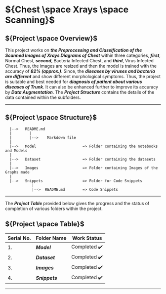 # ${Chest \space Xrays \space Scanning}$

## ${Project \space Overview}$

This project works on **_the Preprocessing and Classification of the Scanned Images of Xrays Diagrams of Chest_** within three categories, **_first_**, Normal Chest, **_second_**, Bacteria Infected Chest, and **_third_**, Virus Infected Chest. Thus, the images are resized and then the model is trained with the accuracy of **_82% (approx.)_**. Since, the **_diseases by viruses and bacteria are different_** and show different morphological symptoms. Thus, the project is suitable and best needed for **_diagnosis of patient about various diseases of Trunk_**. It can also be enhanced further to improve its accuracy by **_Data Augmentation_**. The **_Project Structure_** contains the details of the data contained within the subfolders.

---

## ${Project \space Structure}$

      |-->   README.md
      |        |
      |        |-->    Markdown file
      |
      |-->   Model                     => Folder containing the notebooks and Models
      |
      |-->   Dataset                   => Folder containing the datasets
      |
      |-->   Images                    => Folder containing Images of the Graphs made
      |
      |-->   Snippets                  => Folder for Code Snippets
                |
                |-->  README.md        => Code Snippets

---

The <b><i>Project Table</i></b> provided below gives the progress and the status of completion of various folders within the project.

## ${Project \space Table}$

| Serial No. | Folder Name    | Work Status                  |
| ---------- | -------------- | ---------------------------- |
| 1.         | <b><i>Model    | Completed :heavy_check_mark: |
| 2.         | <b><i>Dataset  | Completed :heavy_check_mark: |
| 3.         | <b><i>Images   | Completed :heavy_check_mark: |
| 4.         | <b><i>Snippets | Completed :heavy_check_mark: |

---
